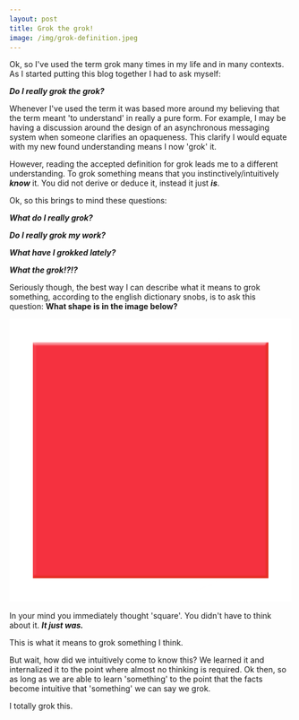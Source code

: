 ```yaml
---
layout: post
title: Grok the grok!
image: /img/grok-definition.jpeg
---
```


Ok, so I've used the term grok many times in my life and in many contexts. As I started putting this
blog together I had to ask myself:

***Do I really grok the grok?***

Whenever I've used the term it was based more around my believing that the term meant 'to understand' 
in really a pure form. For example, I may be having a discussion around the design of an 
asynchronous messaging system when someone clarifies an opaqueness. This clarify I would equate 
with my new found understanding means I now 'grok' it.

However, reading the accepted definition for grok leads me to a different understanding. To grok 
something means that you instinctively/intuitively ***know*** it. You did not derive or deduce it, 
instead it just ***is***. 

Ok, so this brings to mind these questions:

***What do I really grok?***

***Do I really grok my work?***

***What have I grokked lately?***

***What the grok!?!?***

Seriously though, the best way I can describe what it means to grok something, according to the english 
dictionary snobs, is to ask this question: **What shape is in the image below?**

![square](/img/square.png)  

In your mind you immediately thought 'square'. You didn't have to think about it. ***It just was.***

This is what it means to grok something I think.

But wait, how did we intuitively come to know this? We learned it and internalized it to the point where
almost no thinking is required. Ok then, so as long as we are able to learn 'something' to the point 
that the facts become intuitive that 'something' we can say we grok.

I totally grok this.